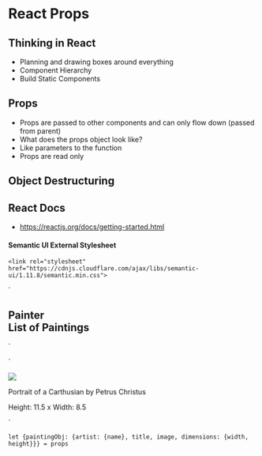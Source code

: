 # React Props

## Thinking in React
- Planning and drawing boxes around everything
- Component Hierarchy
- Build Static Components

## Props
- Props are passed to other components and can only flow down (passed from parent)
- What does the props object look like?
- Like parameters to the function
- Props are read only

## Object Destructuring

## React Docs
- https://reactjs.org/docs/getting-started.html










#### Semantic UI External Stylesheet

`<link rel="stylesheet" href="https://cdnjs.cloudflare.com/ajax/libs/semantic-ui/1.11.8/semantic.min.css">`






`<div className="ui inverted blue menu navbar">
    <h2 className="ui header">
      <i className="paint brush icon"></i>
      <div className="content">Painter</div>
      <div className="sub header">List of Paintings</div>
    </h2>
</div>`


`<div class="ui card">
	<div>
		<img src="https://d32dm0rphc51dk.cloudfront.net/pVc7CubFzVlPhbErTAqyYg/medium.jpg">
	</div>
	<p>Portrait of a Carthusian by Petrus Christus</p>
	<p>Height: 11.5 x Width: 8.5</p>
</div>`

`let {paintingObj: {artist: {name}, title, image, dimensions: {width, height}}} = props`
